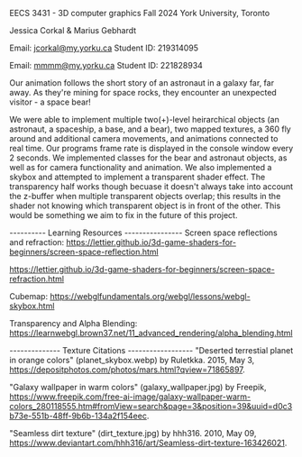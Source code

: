 EECS 3431 - 3D computer graphics
Fall 2024 York University, Toronto

Jessica Corkal & Marius Gebhardt

Email: jcorkal@my.yorku.ca Student ID: 219314095

Email: mmmm@my.yorku.ca Student ID: 221828934

Our animation follows the short story of an astronaut in a galaxy far, far away. As they're mining for space rocks, they encounter an unexpected visitor - a space bear!

We were able to implement multiple two(+)-level heirarchical objects (an astronaut, a spaceship, a base, and a bear), two mapped textures, a 360
fly around and additional camera movements, and animations connected to real time. Our programs frame rate is displayed in the console window 
every 2 seconds. We implemented classes for the bear and astronaut objects, as well as for camera functionality and animation. We also implemented a skybox and attempted to implement a transparent shader effect. The transparency half works though becuase it doesn't always take into account the z-buffer when multiple transparent objects overlap; this results in the shader not knowing which transparent object is in front of the other.
This would be something we aim to fix in the future of this project.

---------- Learning Resources ----------------
Screen space reflections and refraction:
https://lettier.github.io/3d-game-shaders-for-beginners/screen-space-reflection.html

https://lettier.github.io/3d-game-shaders-for-beginners/screen-space-refraction.html

Cubemap:
https://webglfundamentals.org/webgl/lessons/webgl-skybox.html

Transparency and Alpha Blending:
https://learnwebgl.brown37.net/11_advanced_rendering/alpha_blending.html 

-------------- Texture Citations ------------------
"Deserted terrestial planet in orange colors" (planet_skybox.webp) by Ruletkka. 2015, May 3, https://depositphotos.com/photos/mars.html?qview=71865897.

"Galaxy wallpaper in warm colors" (galaxy_wallpaper.jpg) by Freepik, https://www.freepik.com/free-ai-image/galaxy-wallpaper-warm-colors_280118555.htm#fromView=search&page=3&position=39&uuid=d0c3b73e-551b-48ff-9b6b-134a2f154eec.

"Seamless dirt texture" (dirt_texture.jpg) by hhh316. 2010, May 09, https://www.deviantart.com/hhh316/art/Seamless-dirt-texture-163426021.